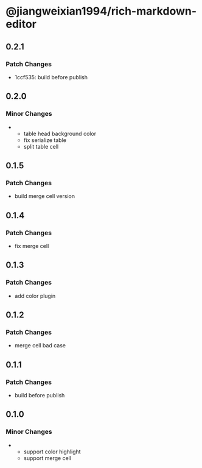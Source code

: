 # @jiangweixian1994/rich-markdown-editor

## 0.2.1

### Patch Changes

- 1ccf535: build before publish

## 0.2.0

### Minor Changes

- - table head background color
  - fix serialize table
  - split table cell

## 0.1.5

### Patch Changes

- build merge cell version

## 0.1.4

### Patch Changes

- fix merge cell

## 0.1.3

### Patch Changes

- add color plugin

## 0.1.2

### Patch Changes

- merge cell bad case

## 0.1.1

### Patch Changes

- build before publish

## 0.1.0

### Minor Changes

- - support color highlight
  - support merge cell
